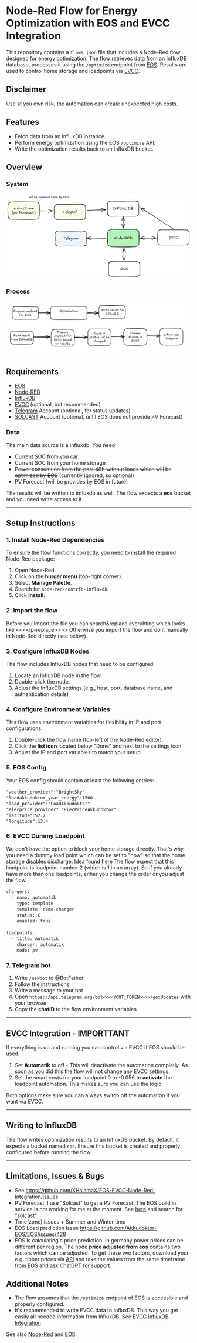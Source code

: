 
# Node-Red Flow for Energy Optimization with EOS and EVCC Integration

This repository contains a `flows.json` file that includes a Node-Red flow designed for energy optimization. The flow retrieves data from an InfluxDB database, processes it using the `/optimize` endpoint from [EOS](https://github.com/Akkudoktor-EOS/EOS). Results are used to control home storage and loadpoints via [EVCC](https://github.com/evcc-io/evcc).

## Disclaimer
Use at you own risk, the automation can create unexpected high costs.

## Features
- Fetch data from an InfluxDB instance.
- Perform energy optimization using the EOS `/optimize` API.
- Write the optimization results back to an InfluxDB bucket.

## Overview
### System
![System Overview](https://raw.githubusercontent.com/XHalamaX/EOS-EVCC-Node-Red-Integration/4d2e1b2a27ecc3b30d4871e73a99edf2927e9af5/overview.png)

### Process
![Process Overview](https://raw.githubusercontent.com/XHalamaX/EOS-EVCC-Node-Red-Integration/refs/heads/documentation/process.png)

## Requirements

 - [EOS](https://github.com/Akkudoktor-EOS/EOS)
 - [Node-RED](https://nodered.org/)
 - [InfluxDB](https://www.influxdata.com/)
 - [EVCC](https://evcc.io/) (optional, but recommended)
 - [Telegram](https://web.telegram.org) Account (optional, for status updates)
 - [SOLCAST](https://solcast.com/) Account (optional, until EOS does not provide PV Forecast)

### Data
The main data source is a influxdb. You need:

 - Current SOC from you car.
 - Current SOC from your home storage
 - ~~Power consumtion from the past 48h without loads which will be optimized by EOS~~ (currently ignored, so optional)
 - PV Forecast (will be provides by EOS in future)

The results will be written to influxdb as well. The flow expects a **eos** bucket and you need write access to it.

---

## Setup Instructions

### 1. Install Node-Red Dependencies
To ensure the flow functions correctly, you need to install the required Node-Red package:
1. Open Node-Red.
2. Click on the **burger menu** (top-right corner).
3. Select **Manage Palette**.
4. Search for `node-red-contrib-influxdb`.
5. Click **Install**.

### 2. Import the flow
Before you import the file you can search&replace everyhting which looks like <<<\<ip-replace>>>>
Otherwise you import the flow and do it manually in Node-Red directly (see below).

### 3. Configure InfluxDB Nodes
The flow includes InfluxDB nodes that need to be configured:
1. Locate an InfluxDB node in the flow.
2. Double-click the node.
3. Adjust the InfluxDB settings (e.g., host, port, database name, and authentication details)

### 4. Configure Environment Variables
This flow uses environment variables for flexibility in IP and port configurations:
1. Double-click the flow name (top-left of the Node-Red editor).
2. Click the **list icon** located below "Done" and next to the settings icon.
3. Adjust the IP and port variables to match your setup.

### 5. EOS Config
Your EOS config should contain at least the following entries:

```
"weather_provider":"BrightSky"
"loadakkudoktor_year_energy":7500
"load_provider":"LoadAkkudoktor"
"elecprice_provider":"ElecPriceAkkudoktor"
"latitude":52.2
"longitude":13.4
```
### 6. EVCC Dummy Loadpoint
We don't have the option to block your home storage directly. That's why you need a dummy load point which can be set to "now" so that the home storage disables discharge. Idea found [here](https://github.com/evcc-io/evcc/wiki/aaa-Lifehacks)
The flow expect that this loadpoint is loadpoint number 2 (which is 1 in an array). So if you already have more than one loadpoints, either you change the order or you adjust the flow.

```
chargers:
  - name: automatik
    type: template
    template: demo-charger
    status: C
    enabled: true

loadpoints:
  - title: Automatik
    charger: automatik
    mode: pv
```
### 7. Telegram bot
1. Write `/newbot` to @BotFather
2. Follow the instructions
3. Write a message to your bot
4. Open `https://api.telegram.org/bot<<<<YOUT_TOKEN>>>>/getUpdates` with your browser
5. Copy the **chatID** to the flow environment variables

---
## EVCC Integration - IMPORTTANT  
If everything is up and running you can control via EVCC if EOS should be used.  
1. Set **Automatik** to off - This will deactivate the automation completly. As soon as you did this the flow will not change any EVCC settings.
2. Set the smart costs for your loadpoint 0 to -0.05€ to **activate** the loadpoint automation. This makes sure you can use the logic

Both options make sure you can always switch off the automation if you want via EVCC.

---
## Writing to InfluxDB
The flow writes optimization results to an InfluxDB bucket. By default, it expects a bucket named `eos`. Ensure this bucket is created and properly configured before running the flow.

---
## Limitations, Issues & Bugs
- See https://github.com/XHalamaX/EOS-EVCC-Node-Red-Integration/issues
- PV Forecast: I use "Solcast" to get a PV Forecast. The EOS build in service is not working for me at the moment. See [here](https://github.com/Akkudoktor-EOS/EOS/discussions/248) and search for "solcast"
- Time(zone) issues + Summer and Winter time
- EOS Load prediction issue https://github.com/Akkudoktor-EOS/EOS/issues/428
- EOS is calculating a price prediction. In germany power prices can be different per region. The node **price adjusted from eos** contains two factors which can be adjusted. To get these two factors, download your e.g. tibber prices via [API](https://developer.tibber.com/docs/overview) and take the values from the same timeframe from EOS and ask ChatGPT for support.

## Additional Notes
- The flow assumes that the `/optimize` endpoint of EOS is accessible and properly configured.
- It's recommended to write EVCC data to InfluxDB. This way you get easily all needed information from InfluxDB. See [EVCC InfluxDB Integration](https://docs.evcc.io/docs/reference/configuration/influx)


See also [Node-Red](https://nodered.org/docs/) and [EOS](https://github.com/Akkudoktor-EOS/EOS).
